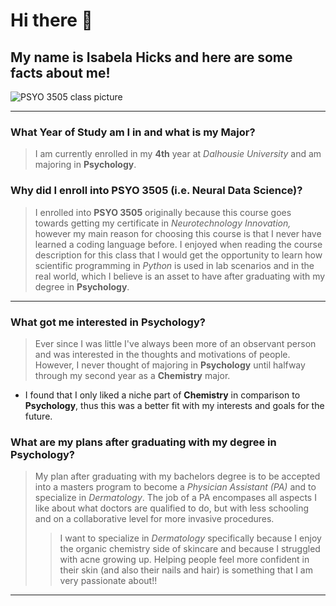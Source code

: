 # Hi there 👋

## My name is Isabela Hicks and here are some facts about me!
![PSYO 3505 class picture](https://github.com/user-attachments/assets/f64c2714-4068-462e-8826-2dfca2248d41)

---

### What Year of Study am I in and what is my Major?
>I am currently enrolled in my **4th** year at *Dalhousie University* and am majoring in **Psychology**.



### Why did I enroll into PSYO 3505 (i.e. Neural Data Science)?
>I enrolled into **PSYO 3505** originally because this course goes towards getting my certificate in *Neurotechnology Innovation,* however my main reason for choosing this course is that I never have learned a coding language before. I enjoyed when reading the course description for this class that I would get the opportunity to learn how scientific programming in *Python* is used in lab scenarios and in the real world, which I believe is an asset to have after graduating with my degree in **Psychology**.

---

### What got me interested in Psychology?
>Ever since I was little I've always been more of an observant person and was interested in the thoughts and motivations of people. However, I never thought of majoring in **Psychology** until halfway through my second year as a **Chemistry** major.
- I found that I only liked a niche part of **Chemistry** in comparison to **Psychology**, thus this was a better fit with my interests and goals for the future.



### What are my plans after graduating with my degree in Psychology?
>My plan after graduating with my bachelors degree is to be accepted into a masters program to become a *Physician Assistant (PA)* and to specialize in *Dermatology*. The job of a PA encompases all aspects I like about what doctors are qualified to do, but with less schooling and on a collaborative level for more invasive procedures.
>> I want to specialize in *Dermatology* specifically because I enjoy the organic chemistry side of skincare and because I struggled with acne growing up. Helping people feel more confident in their skin (and also their nails and hair) is something that I am very passionate about!!

---

